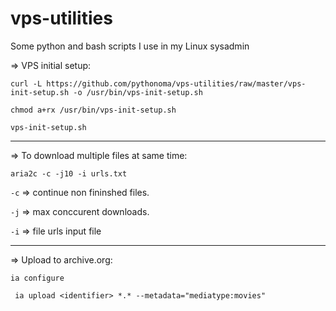 # vps-utilities

Some python and bash scripts I use in my Linux sysadmin

=> VPS initial setup:

```
curl -L https://github.com/pythonoma/vps-utilities/raw/master/vps-init-setup.sh -o /usr/bin/vps-init-setup.sh

chmod a+rx /usr/bin/vps-init-setup.sh 

vps-init-setup.sh
```

-------------------------------------------------------------
=> To download multiple files at same time:

```aria2c -c -j10 -i urls.txt```

```-c``` => continue non fininshed files.

```-j``` => max conccurent downloads.

```-i``` => file urls input file


-------------------------------------------------------------
=> Upload to archive.org:

```ia configure```
```
 ia upload <identifier> *.* --metadata="mediatype:movies"
```
